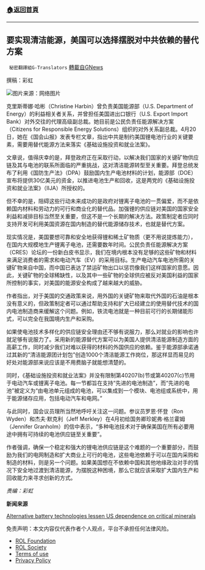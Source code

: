 ###  [:house:返回首頁](https://github.com/ourhimalayas/txt)
---


## 要实现清洁能源，美国可以选择摆脱对中共依赖的替代方案
` 秘密翻譯組G-Translators` [轉載自GNews](https://gnews.org/zh-hans/2383471/)

撰稿：彩虹

![](https://assets.gnews.org/wp-content/uploads/2022/04/1440x810_cmsv2_ef99a96e-faf4-585c-8a92-a74daab4b169-6459926.jpg)图片来源：网络图片

克里斯蒂娜·哈彬（Christine Harbin）曾负责美国能源部（U.S. Department of Energy）的利益相关者关系，并曾担任美国进出口银行（U.S. Export Import Bank）对外交往的代理高级副总裁。她目前是公民负责任能源解决方案（Citizens for Responsible Energy Solutions）组织的对外关系副总裁。4月20日，她在《国会山报》发表专栏文章，指出中共是制约美国锂电池行业的关键要素，需要用替代能源方法来落实《基础设施投资和就业法案》。

文章说，值得庆幸的是，拜登政府正在采取行动，以解决我们国家的关键矿物供应链及其与电池的联系所面临的严重挑战，这对清洁能源转型至关重要。拜登总统发布了利用《国防生产法》（DPA）鼓励国内生产电池材料的计划，能源部（DOE）宣布将提供30亿美元的资金，以推进电池生产和回收，这是两党的《基础设施投资和就业法案》（IIJA）所授权的。

但不幸的是，阻碍这些行动未来成功的是政府对锂离子电池的一贯偏爱，而不是依赖国内材料和劳动力的可行和商业化的替代品。加强锂的供应链对美国的国家安全利益和减排目标当然至关重要，但这不是一个长期的解决方法。政策制定者应同时支持开发可利用美国资源在国内制造的替代能源储存技术，也就是替代方案。

现实情况是，美国要想可靠和安全地获得锂和稀土矿物质（更不用说提炼能力），在国内大规模地生产锂离子电池，还需要数年时间。公民负责任能源解决方案（CRES）论坛的一份新白皮书显示，我们在境内根本没有足够的这些矿物和材料来满足消费者的需求和电动汽车（EV）的采用目标。生产电动汽车电池所需的关键矿物来自中国，而中国已表达了禁运矿物出口以惩罚像我们这样国家的意愿。因此，关键矿物的全球稀缺性，以及其中一些矿物的全球供应被反对美国利益的国家所控制的事实，对美国的能源安全构成了越来越大的威胁。

作者指出，对于美国的交通政策来说，用外国的关键矿物来取代外国的石油是根本没有意义的，但政策制定者可以通过帮助支持和扩大已经建立的使用替代技术的国内电池制造商来缓解这个问题。例如，铁流电池就是一种目前可行的长期储能形式，可以完全在我国境内生产和采购。

如果使电池技术多样化的供应链安全理由还不够有说服力，那么对就业的影响也许就足够有说服力了。采用新的能源替代方案可以为美国人提供清洁能源制造方面的高薪工作，同时减少我们对难以获得的材料的外国供应的依赖。鉴于能源部承诺通过其新的“清洁能源团计划包”创造1000个清洁能源工作岗位，那这样显而易见的好处对能源部来说应该是不用费脑子就能想清楚的。

同时，《基础设施投资和就业法案》并没有限制第40207(b)节或第40207(c)节用于电动汽车或锂离子电池。每一节都旨在支持“先进的电池制造”，而“先进的电池”被定义为“由电池单元组成的电池，可以集成到一个模块、电池组或系统中，用于能源储存应用，包括电动汽车和电网。”

与此同时，国会议员理所当然地呼吁关注这一问题。参议员罗恩·怀登（Ron Wyden）和杰夫·默克利（Jeff Merkley）在4月初给国务卿珍妮弗·格兰霍姆（Jennifer Granholm）的信中表示，“多种电池技术对于确保美国在所有必要用途中拥有可持续的电池供应链至关重要”。

作者强调，确保一个稳定和强大的锂电池供应链是这个难题的一个重要部分，而鼓励为我们的电网制造和扩大商业上可行的电池，这些电池依赖于可以在国内采购和制造的材料，则是另一个问题。如果美国想在不依赖中国和其他地缘政治对手的情况下安全地过渡到清洁能源，为摆脱这种困境，那么它就应该采取扩大国内生产和回收能力来寻求创新的方式。

*责编：彩虹*

**新闻来源**

[Alternative battery technologies lessen US dependence on critical minerals](https://thehill.com/blogs/congress-blog/3274450-alternative-battery-technologies-lessen-us-dependence-on-critical-minerals/)

 

免责声明：本文内容仅代表作者个人观点，平台不承担任何法律风险。

- [ROL Foundation](https://rolfoundation.org/)
- [ROL Society](https://rolsociety.org/)
- [Terms of use](https://gnews.org/terms-of-use-3/)
- [Privacy Policy](https://gnews.org/privacy-policy/)
